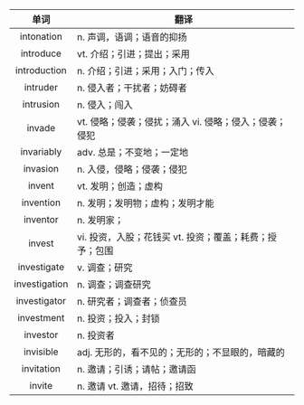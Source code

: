 |单词|翻译  |
|:--:|--| 
|	intonation  		|		n. 声调，语调；语音的抑扬	|		
|	introduce  		|		vt. 介绍；引进；提出；采用	|		
|	introduction  		|		n. 介绍；引进；采用；入门；传入	|		
|	intruder  		|		n. 侵入者；干扰者；妨碍者	|		
|	intrusion  		|		n. 侵入；闯入	|		
|	invade  		|		vt. 侵略；侵袭；侵扰；涌入 vi. 侵略；侵入；侵袭；侵犯	|		
|	invariably  		|		adv. 总是；不变地；一定地	|		
|	invasion  		|		n. 入侵，侵略；侵袭；侵犯	|		
|	invent  		|		vt. 发明；创造；虚构	|		
|	invention  		|		n. 发明；发明物；虚构；发明才能	|		
|	inventor  		|		n. 发明家；	|		
|	invest  		|		vi. 投资，入股；花钱买 vt. 投资；覆盖；耗费；授予；包围	|		
|	investigate  		|		v. 调查；研究	|		
|	investigation  		|		n. 调查；调查研究	|		
|	investigator  		|		n. 研究者；调查者；侦查员	|		
|	investment  		|		n. 投资；投入；封锁	|		
|	investor  		|		n. 投资者	|		
|	invisible  		|		adj. 无形的，看不见的；无形的；不显眼的，暗藏的	|		
|	invitation  		|		n. 邀请；引诱；请帖；邀请函	|		
|	invite  		|		n. 邀请 vt. 邀请，招待；招致	|		
